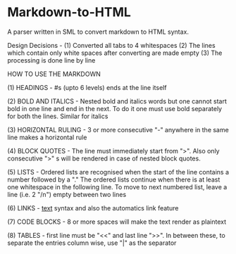 # Markdown-to-HTML
A parser written in SML to convert markdown to HTML syntax.


Design Decisions -
(1) Converted all tabs to 4 whitespaces
(2) The lines which contain only white spaces after converting are made empty
(3) The processing is done line by line

HOW TO USE THE MARKDOWN

(1) HEADINGS - #s (upto 6 levels) ends at the line itself

(2) BOLD AND ITALICS - Nested bold and italics words but one cannot start bold in one line and end in the next. To do it one must use bold separately for both the lines. Similar for italics

(3) HORIZONTAL RULING - 3 or more consecutive "-" anywhere in the same line makes a horizontal rule

(4) BLOCK QUOTES - The line must immediately start from ">". Also only consecutive ">" s will be rendered in case of nested block quotes.

(5) LISTS - Ordered lists are recognised when the start of the line contains a number followed by a "." The ordered lists continue when there is at least one whitespace in the following line. To move to next numbered list, leave a line (i.e. 2 "/n") empty between two lines

(6) LINKS - [text](http://url) syntax and also the automatics link feature

(7) CODE BLOCKS - 8 or more spaces will make the text render as plaintext

(8) TABLES - first line must be "<<" and last line ">>". In between these, to separate the entries column wise, use "|" as the separator
